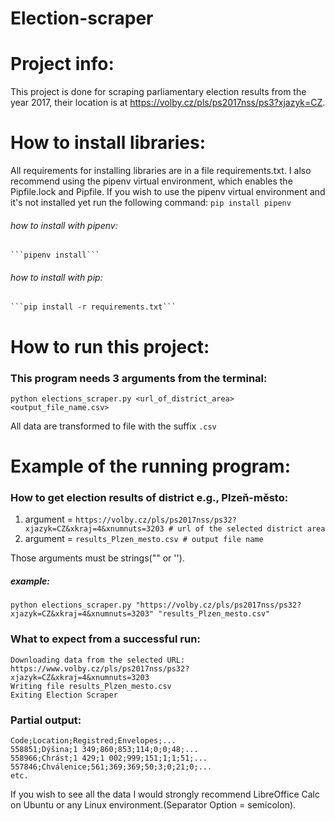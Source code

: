# Election-scraper
# Project info:
This project is done for scraping parliamentary election results from the year 2017, their location is at https://volby.cz/pls/ps2017nss/ps3?xjazyk=CZ.

# How to install libraries:
All requirements for installing libraries are in a file requirements.txt. I also recommend using the pipenv virtual environment, which enables the Pipfile.lock and Pipfile. If you wish to use the pipenv virtual environment and it's not installed yet run the following command: 
    ```
    pip install pipenv
    ```
###### how to install with pipenv:
    ```pipenv install```
    
###### how to install with pip: 
    ```pip install -r requirements.txt```

# How to run this project:
### This program needs 3 arguments from the terminal:
```python elections_scraper.py <url_of_district_area> <output_file_name.csv> ```

All data are transformed to file with the suffix ```.csv```

# Example of the running program:
### How to get election results of district e.g., Plzeň-město:
1. argument = ```https://volby.cz/pls/ps2017nss/ps32?xjazyk=CZ&xkraj=4&xnumnuts=3203 # url of the selected district area```
2. argument = ```results_Plzen_mesto.csv # output file name```

Those arguments must be strings("" or '').

##### example:
```
python elections_scraper.py "https://volby.cz/pls/ps2017nss/ps32?xjazyk=CZ&xkraj=4&xnumnuts=3203" "results_Plzen_mesto.csv"
```

### What to expect from a successful run:
```
Downloading data from the selected URL: https://www.volby.cz/pls/ps2017nss/ps32?xjazyk=CZ&xkraj=4&xnumnuts=3203
Writing file results_Plzen_mesto.csv
Exiting Election Scraper
```

### Partial output:
```
Code;Location;Registred;Envelopes;...
558851;Dýšina;1 349;860;853;114;0;0;48;...
558966;Chrást;1 429;1 002;999;151;1;1;51;...
557846;Chválenice;561;369;369;50;3;0;21;0;...
etc.
```

If you wish to see all the data I would strongly recommend LibreOffice Calc on Ubuntu or any Linux environment.(Separator Option = semicolon).
